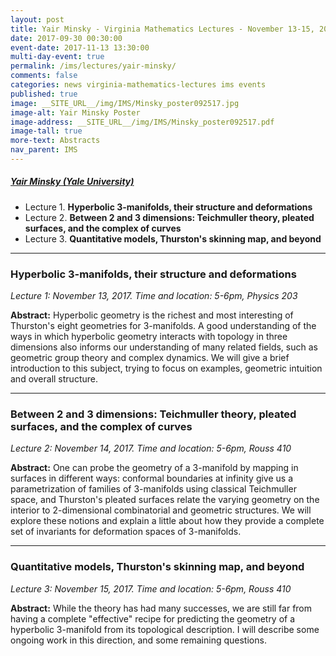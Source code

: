 ```yaml
---
layout: post
title: Yair Minsky - Virginia Mathematics Lectures - November 13-15, 2017
date: 2017-09-30 00:30:00
event-date: 2017-11-13 13:30:00
multi-day-event: true
permalink: /ims/lectures/yair-minsky/
comments: false
categories: news virginia-mathematics-lectures ims events
published: true
image: __SITE_URL__/img/IMS/Minsky_poster092517.jpg
image-alt: Yair Minsky Poster
image-address: __SITE_URL__/img/IMS/Minsky_poster092517.pdf
image-tall: true
more-text: Abstracts
nav_parent: IMS
---
```


<h5 class="mt-3 mb-4"><a href="https://sites.google.com/view/yair-minsky/">Yair Minsky (Yale University)</a></h5>

<ul>
  <li>
  Lecture 1.
  <b>Hyperbolic 3-manifolds, their structure and deformations</b>
  </li>
  <li>
  Lecture 2.
  <b>Between 2 and 3 dimensions: Teichmuller theory, pleated surfaces, and the complex of curves</b>
  </li>
  <li>
  Lecture 3.
  <b>Quantitative models, Thurston's skinning map, and beyond</b>
  </li>
</ul>

<!--more-->

---

### Hyperbolic 3-manifolds, their structure and deformations

*Lecture 1: November 13, 2017. Time and location: 5-6pm, Physics 203*

**Abstract:**  Hyperbolic geometry is the richest and most interesting of Thurston's eight geometries for 3-manifolds. A good understanding of the ways in which hyperbolic geometry interacts with topology in three dimensions also informs our understanding of many related fields, such as geometric group theory and complex dynamics. We will give a brief introduction to this subject, trying to focus on examples, geometric intuition and overall structure.

---

### Between 2 and 3 dimensions: Teichmuller theory, pleated surfaces, and the complex of curves

*Lecture 2: November 14, 2017. Time and location: 5-6pm, Rouss 410*

**Abstract:** One can probe the geometry of a 3-manifold by mapping in surfaces in different ways: conformal boundaries at infinity give us a parametrization of families of 3-manifolds using classical Teichmuller space, and Thurston's pleated surfaces relate the varying geometry on the interior to 2-dimensional combinatorial and geometric structures. We will explore these notions and explain a little about how they provide a complete set of invariants for deformation spaces of 3-manifolds.

---

### Quantitative models, Thurston's skinning map, and beyond

*Lecture 3: November 15, 2017. Time and location: 5-6pm, Rouss 410*

**Abstract:** While the theory has had many successes, we are still far from having a complete "effective" recipe for predicting the geometry of a hyperbolic 3-manifold from its topological description. I will describe some ongoing work in this direction, and some remaining questions.


